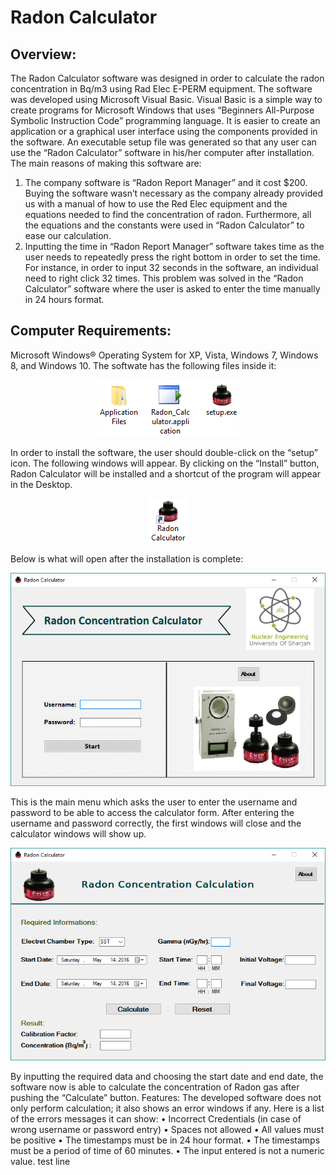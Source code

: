 # Radon Calculator

## Overview:
The Radon Calculator software was designed in order to calculate the radon concentration in Bq/m3 using Rad Elec E-PERM equipment. The software was developed using Microsoft Visual Basic. Visual Basic is a simple way to create programs for Microsoft Windows that uses “Beginners All-Purpose Symbolic Instruction Code” programming language. It is easier to create an application or a graphical user interface using the components provided in the software. An executable setup file was generated so that any user can use the “Radon Calculator” software in his/her computer after installation. The main reasons of making this software are:
1.	The company software is “Radon Report Manager” and it cost $200. Buying the software wasn’t necessary as the company already provided us with a manual of how to use the Red Elec equipment and the equations needed to find the concentration of radon. Furthermore, all the equations and the constants were used in “Radon Calculator” to ease our calculation.
2.	Inputting the time in “Radon Report Manager” software takes time as the user needs to repeatedly press the right bottom in order to set the time. For instance, in order to input 32 seconds in the software, an individual need to right click 32 times. This problem was solved in the “Radon Calculator” software where the user is asked to enter the time manually in 24 hours format.

## Computer Requirements:
Microsoft Windows® Operating System for XP, Vista, Windows 7, Windows 8, and Windows 10.
The softwate has the following files inside it:

<p align="center"> 
<img src="images/1.png">
</p>


In order to install the software, the user should double-click on the “setup” icon.
The following windows will appear. By clicking on the “Install” button, Radon Calculator will be installed and a shortcut of the program will appear in the Desktop.

<p align="center"> 
<img src="images/2.png">
</p>

Below is what will open after the installation is complete:

<p align="center"> 
<img src="images/3.png">
</p>

This is the main menu which asks the user to enter the username and password to be able to access the calculator form. 
After entering the username and password correctly, the first windows will close and the calculator windows will show up.

<p align="center"> 
<img src="images/4.png">
</p>

By inputting the required data and choosing the start date and end date, the software now is able to calculate the concentration of Radon gas after pushing the “Calculate” button. 
Features:
The developed software does not only perform calculation; it also shows an error windows if any. Here is a list of the errors messages it can show:
•	Incorrect Credentials (in case of wrong username or password entry)
•	Spaces not allowed
•	All values must be positive
•	The timestamps must be in 24 hour format.
•	The timestamps must be a period of time of 60 minutes.
•	The input entered is not a numeric value.
test line
